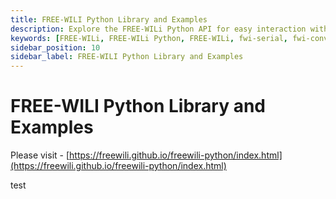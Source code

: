 ```yaml
---
title: FREE-WILI Python Library and Examples
description: Explore the FREE-WILi Python API for easy interaction with FREE-WILi devices. Includes CLI tools for serial communication and image conversion, setup instructions, usage examples, and udev rules for Linux access.
keywords: [FREE-WILi, FREE-WILi Python, FREE-WILi, fwi-serial, fwi-convert, FREE-WILi CLI, FREE-WILi API, Python hardware control, USB device access, FREE-WILi image conversion, udev rules, serial communication, FPGA, IR communication, SPI, UART, Python 3.10]
sidebar_position: 10
sidebar_label: FREE-WILI Python Library and Examples
---
```


# FREE-WILI Python Library and Examples

Please visit - [https://freewili.github.io/freewili-python/index.html](https://freewili.github.io/freewili-python/index.html)


test